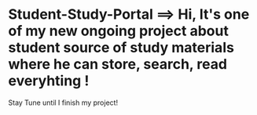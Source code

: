 # Student-Study-Portal ==> Hi, It's one of my new ongoing project about student source of study materials where he can store, search, read everyhting !

Stay Tune until I finish my project!
